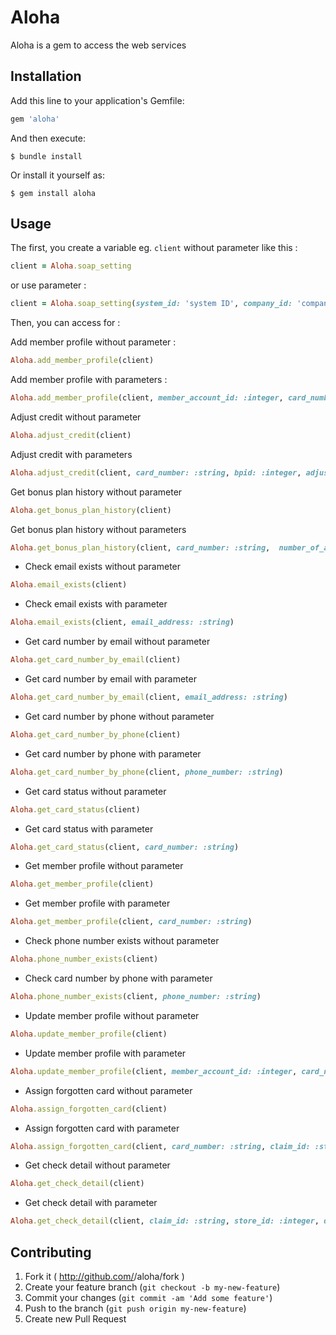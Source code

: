 # Aloha

Aloha is a gem to access the web services

## Installation

Add this line to your application's Gemfile:

```ruby
gem 'aloha'
```

And then execute:

    $ bundle install

Or install it yourself as:

    $ gem install aloha

## Usage

The first, you create a variable eg. `client` without parameter like this :
```ruby
client = Aloha.soap_setting
```
or use parameter :
```ruby
client = Aloha.soap_setting(system_id: 'system ID', company_id: 'company ID', user_id: 'user ID', password: 'password', wsdl_url: 'https://memberlinkWS.alohaenterprise.com/insightws/MemberLinkWS?wsdl')
```

Then, you can access for :

Add member profile without parameter :
```ruby
Aloha.add_member_profile(client)
```
Add member profile with parameters :
```ruby
Aloha.add_member_profile(client, member_account_id: :integer, card_number: :string, first_name: :string, last_name: :string, company: :string, date_of_birth: {date: :string, locale: :string}, anniversary_date: {date: :string, locale: :string}, drivers_license: :string, address1: :string, address2: :string, city: :string, state_province: :string, country: :string, postal_code: :string, email_address: :string, phone_number: :string, other_phone_number: :string, profile_exists: :boolean)
```

Adjust credit without parameter
```ruby
Aloha.adjust_credit(client)
```
Adjust credit with parameters
```ruby
Aloha.adjust_credit(client, card_number: :string, bpid: :integer, adjustment_type: :string, bp_credit: :integer, reason: :string)
```

Get bonus plan history without parameter
```ruby
Aloha.get_bonus_plan_history(client)
```
Get bonus plan history without parameters
```ruby
Aloha.get_bonus_plan_history(client, card_number: :string,  number_of_assignments: :integer, number_of_days: :integer, start_date: :string,  end_date: :string)
```

* Check email exists without parameter
```ruby
Aloha.email_exists(client)
```
* Check email exists with parameter
```ruby
Aloha.email_exists(client, email_address: :string)
```

* Get card number by email without parameter
```ruby
Aloha.get_card_number_by_email(client)
```
* Get card number by email with parameter
```ruby
Aloha.get_card_number_by_email(client, email_address: :string)
```

* Get card number by phone without parameter
```ruby
Aloha.get_card_number_by_phone(client)
```
* Get card number by phone with parameter
```ruby
Aloha.get_card_number_by_phone(client, phone_number: :string)
```

* Get card status without parameter
```ruby
Aloha.get_card_status(client)
```
* Get card status with parameter
```ruby
Aloha.get_card_status(client, card_number: :string)
```

* Get member profile without parameter
```ruby
Aloha.get_member_profile(client)
```
* Get member profile with parameter
```ruby
Aloha.get_member_profile(client, card_number: :string)
```

* Check phone number exists without parameter
```ruby
Aloha.phone_number_exists(client)
```
* Check card number by phone with parameter
```ruby
Aloha.phone_number_exists(client, phone_number: :string)
```

* Update member profile without parameter
```ruby
Aloha.update_member_profile(client)
```
* Update member profile with parameter
```ruby
Aloha.update_member_profile(client, member_account_id: :integer, card_number: :string, first_name: :string, last_name: :string, company: :string, date_of_birth: {date: :string, locale: :string}, anniversary_date: {date: :string, locale: :string}, drivers_license: :string, address1: :string, address2: :string, city: :string, state_province: :string, country: :string, postal_code: :string, email_address: :string, phone_number: :string, other_phone_number: :string, profile_exists: :boolean)
```

* Assign forgotten card without parameter
```ruby
Aloha.assign_forgotten_card(client)
```
* Assign forgotten card with parameter
```ruby
Aloha.assign_forgotten_card(client, card_number: :string, claim_id: :string)
```

* Get check detail without parameter
```ruby
Aloha.get_check_detail(client)
```
* Get check detail with parameter
```ruby
Aloha.get_check_detail(client, claim_id: :string, store_id: :integer, date_of_business: :string)
```


## Contributing

1. Fork it ( http://github.com/<my-github-username>/aloha/fork )
2. Create your feature branch (`git checkout -b my-new-feature`)
3. Commit your changes (`git commit -am 'Add some feature'`)
4. Push to the branch (`git push origin my-new-feature`)
5. Create new Pull Request
